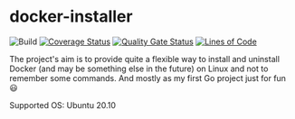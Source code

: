 # docker-installer

![Build](https://github.com/AnVeliz/docker-installer/actions/workflows/go.yml/badge.svg)
[![Coverage Status](https://coveralls.io/repos/github/AnVeliz/docker-installer/badge.svg?branch=main)](https://coveralls.io/github/AnVeliz/docker-installer?branch=main)
[![Quality Gate Status](https://sonarcloud.io/api/project_badges/measure?project=AnVeliz_docker-installer&metric=alert_status)](https://sonarcloud.io/dashboard?id=AnVeliz_docker-installer)
[![Lines of Code](https://sonarcloud.io/api/project_badges/measure?project=AnVeliz_docker-installer&metric=ncloc)](https://sonarcloud.io/dashboard?id=AnVeliz_docker-installer)


The project's aim is to provide quite a flexible way to install and uninstall Docker (and may be something else in the future) on Linux and not to remember some commands. And mostly as my first Go project just for fun :smiley:

Supported OS:
Ubuntu 20.10
